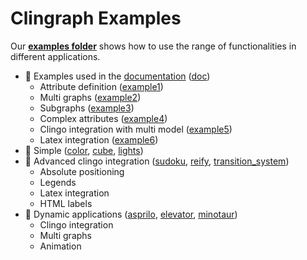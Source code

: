 # Clingraph Examples 
Our **[examples folder](.)** shows how to use the range of functionalities in different applications. 

- :turtle: Examples used in the [documentation](https://clingraph.readthedocs.io/en/latest/index.html) ([doc](doc))
  - Attribute definition ([example1](doc/example1))
  - Multi graphs ([example2](doc/example2))
  - Subgraphs ([example3](doc/example3))
  - Complex attributes ([example4](doc/example4))
  - Clingo integration with multi model ([example5](doc/example5))
  - Latex integration ([example6](doc/example6))
- :turtle: Simple ([color](color), [cube](cube), [lights](lights))
- :rabbit2: Advanced clingo integration ([sudoku](sudoku), [reify](reify), [transition_system](transition_system))
  - Absolute positioning
  - Legends
  - Latex integration
  - HTML labels
- :rabbit2: Dynamic applications ([asprilo](asprilo), [elevator](elevator), [minotaur](minotaur))
  - Clingo integration
  - Multi graphs
  - Animation
